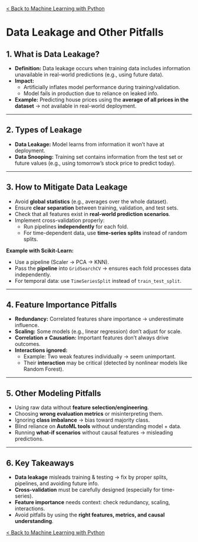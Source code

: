 [< Back to Machine Learning with Python](../../README.md)

# Data Leakage and Other Pitfalls

## 1. What is Data Leakage?

- **Definition:** Data leakage occurs when training data includes information unavailable in real-world predictions (e.g., using future data).
- **Impact:**
  - Artificially inflates model performance during training/validation.
  - Model fails in production due to reliance on leaked info.
- **Example:** Predicting house prices using the **average of all prices in the dataset** → not available in real-world deployment.

---

## 2. Types of Leakage

- **Data Leakage:** Model learns from information it won’t have at deployment.
- **Data Snooping:** Training set contains information from the test set or future values (e.g., using tomorrow’s stock price to predict today).

---

## 3. How to Mitigate Data Leakage

- Avoid **global statistics** (e.g., averages over the whole dataset).
- Ensure **clear separation** between training, validation, and test sets.
- Check that all features exist in **real-world prediction scenarios**.
- Implement cross-validation properly:
  - Run pipelines **independently** for each fold.
  - For time-dependent data, use **time-series splits** instead of random splits.

**Example with Scikit-Learn:**

- Use a pipeline (Scaler → PCA → KNN).
- Pass the **pipeline** into `GridSearchCV` → ensures each fold processes data independently.
- For temporal data: use `TimeSeriesSplit` instead of `train_test_split`.

---

## 4. Feature Importance Pitfalls

- **Redundancy:** Correlated features share importance → underestimate influence.
- **Scaling:** Some models (e.g., linear regression) don’t adjust for scale.
- **Correlation ≠ Causation:** Important features don’t always drive outcomes.
- **Interactions ignored:**
  - Example: Two weak features individually → seem unimportant.
  - Their **interaction** may be critical (detected by nonlinear models like Random Forest).

---

## 5. Other Modeling Pitfalls

- Using raw data without **feature selection/engineering**.
- Choosing **wrong evaluation metrics** or misinterpreting them.
- Ignoring **class imbalance** → bias toward majority class.
- Blind reliance on **AutoML tools** without understanding model + data.
- Running **what-if scenarios** without causal features → misleading predictions.

---

## 6. Key Takeaways

- **Data leakage** misleads training & testing → fix by proper splits, pipelines, and avoiding future info.
- **Cross-validation** must be carefully designed (especially for time-series).
- **Feature importance** needs context: check redundancy, scaling, interactions.
- Avoid pitfalls by using the **right features, metrics, and causal understanding**.

[< Back to Machine Learning with Python](../../README.md)
